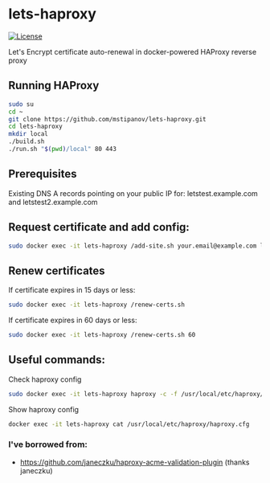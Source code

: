 # lets-haproxy
[![License](https://img.shields.io/badge/License-Apache%202.0-blue.svg)](https://opensource.org/licenses/Apache-2.0)

Let's Encrypt certificate auto-renewal in docker-powered HAProxy reverse proxy

## Running HAProxy

```bash
sudo su
cd ~
git clone https://github.com/mstipanov/lets-haproxy.git
cd lets-haproxy
mkdir local
./build.sh
./run.sh "$(pwd)/local" 80 443
```

## Prerequisites
Existing DNS A records pointing on your public IP for: letstest.example.com and letstest2.example.com

## Request certificate and add config:

```bash
sudo docker exec -it lets-haproxy /add-site.sh your.email@example.com letstest.example.com server1 www.mysite1.com:80
```

## Renew certificates 
If certificate expires in 15 days or less:

```bash
sudo docker exec -it lets-haproxy /renew-certs.sh
```

If certificate expires in 60 days or less:

```bash
sudo docker exec -it lets-haproxy /renew-certs.sh 60
```

## Useful commands:
Check haproxy config 

```bash
sudo docker exec -it lets-haproxy haproxy -c -f /usr/local/etc/haproxy/haproxy.cfg
```

Show haproxy config

```bash
docker exec -it lets-haproxy cat /usr/local/etc/haproxy/haproxy.cfg
```

### I've borrowed from:
* https://github.com/janeczku/haproxy-acme-validation-plugin (thanks janeczku)
